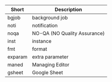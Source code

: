 | Short   | Description                  |
|---------|------------------------------|
| bgjob   | background job               |
| noti    | notification                 |
| noqa    | NO-QA (NO Quality Assurance) |
| inst    | instance                     |
| fmt     | format                       |
| exparam | extra parameter              |
| maned   | Managing Editor              |
| gsheet  | Google Sheet                 |